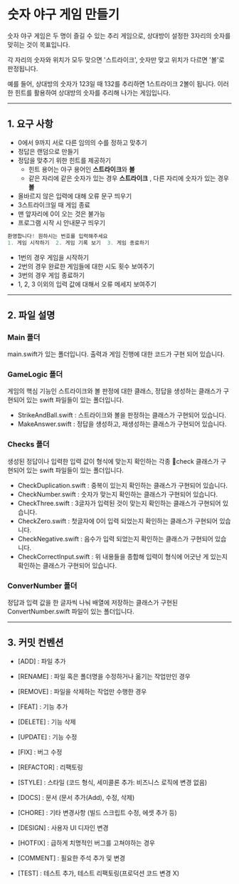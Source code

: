 # 숫자 야구 게임 만들기

숫자 야구 게임은 두 명이 즐길 수 있는 추리 게임으로, 상대방이 설정한 3자리의 숫자를 맞히는 것이 목표입니다. 

각 자리의 숫자와 위치가 모두 맞으면 '스트라이크', 숫자만 맞고 위치가 다르면 '볼'로 판정됩니다. 

예를 들어, 상대방의 숫자가 123일 때 132를 추리하면 1스트라이크 2볼이 됩니다. 이러한 힌트를 활용하여 상대방의 숫자를 추리해 나가는 게임입니다.

---

## 1. 요구 사항
+   0에서 9까지 서로 다른 임의의 수를 정하고 맞추기
+   정답은 랜덤으로 만들기
+   정답을 맞추기 위한 힌트를 제공하기
    +   힌트 용어는 야구 용어인 **스트라이크**와 **볼**
    +   같은 자리에 같은 숫자가 있는 경우 **스트라이크** , 다른 자리에 숫자가 있는 경우 **볼**
+   올바르지 않은 입력에 대해 오류 문구 띄우기
+   3스트라이크일 때 게임 종료
+   맨 앞자리에 0이 오는 것은 불가능
+   프로그램 시작 시 안내문구 띄우기
```swift
환영합니다! 원하시는 번호를 입력해주세요
1. 게임 시작하기  2. 게임 기록 보기  3. 게임 종료하기
```
+   1번의 경우 게임을 시작하기
+   2번의 경우 완료한 게임들에 대한 시도 횟수 보여주기
+   3번의 경우 게임 종료하기
+   1, 2, 3 이외의 입력 값에 대해서 오류 메세지 보여주기

---

## 2. 파일 설명
### Main 폴더

main.swift가 있는 폴더입니다. 출력과 게임 진행에 대한 코드가 구현 되어 있습니다.

### GameLogic 폴더
게임의 핵심 기능인 스트라이크와 볼 판정에 대한 클래스, 정답을 생성하는 클래스가 구현되어 있는 swift 파일들이 있는 폴더입니다.
+ StrikeAndBall.swift : 스트라이크와 볼을 판정하는 클래스가 구현되어 있습니다.
+ MakeAnswer.swift : 정답을 생성하고, 재생성하는 클래스가 구현되어 있습니다.

### Checks 폴더
생성된 정답이나 입력한 입력 값이 형식에 맞는지 확인하는 각종 check 클래스가 구현되어 있는 swift 파일들이 있는 폴더입니다.

+   CheckDuplication.swift : 중복이 있는지 확인하는 클래스가 구현되어 있습니다.
+   CheckNumber.swift : 숫자가 맞는지 확인하는 클래스가 구현되어 있습니다.
+   CheckThree.swift : 3글자가 입력된 것이 맞는지 확인하는 클래스가 구현되어 있습니다.
+   CheckZero.swift : 첫글자에 0이 입력 되었는지 확인하는 클래스가 구현되어 있습니다.
+   CheckNegative.swift : 음수가 입력 되었는지 확인하는 클래스가 구현되어 있습니다.
+   CheckCorrectInput.swift : 위 내용들을 종합해 입력이 형식에 어긋난 게 있는지 확인하는 클래스가 구현되어 있습니다.

### ConverNumber 폴더
정답과 입력 값을 한 글자씩 나눠 배열에 저장하는 클래스가 구현된 ConvertNumber.swift 파일이 있는 폴더입니다. 

---

## 3. 커밋 컨벤션
- [ADD] : 파일 추가

- [RENAME] : 파일 혹은 폴더명을 수정하거나 옮기는 작업만인 경우
  
- [REMOVE] : 파일을 삭제하는 작업만 수행한 경우
  
- [FEAT] : 기능 추가
  
- [DELETE] : 기능 삭제
  
- [UPDATE] : 기능 수정
  
- [FIX] : 버그 수정
  
- [REFACTOR] : 리팩토링
  
- [STYLE] : 스타일 (코드 형식, 세미콜론 추가: 비즈니스 로직에 변경 없음)
  
- [DOCS] : 문서 (문서 추가(Add), 수정, 삭제)
  
- [CHORE] : 기타 변경사항 (빌드 스크립트 수정, 에셋 추가 등)
  
- [DESIGN] : 사용자 UI 디자인 변경
  
- [HOTFIX] : 급하게 치명적인 버그를 고쳐야하는 경우

- [COMMENT] : 필요한 주석 추가 및 변경
  
- [TEST] : 테스트 추가, 테스트 리팩토링(프로덕션 코드 변경 X)
